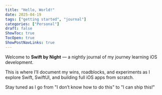 ```yaml
---
title: "Hello, World!"
date: 2025-04-19
tags: ["getting started", "journal"]
categories: ["Personal"]
draft: false
ShowToc: true
TocOpen: true
ShowPostNavLinks: true
---
```


Welcome to **Swift by Night** — a nightly journal of my journey learning iOS development.

This is where I’ll document my wins, roadblocks, and experiments as I explore Swift, SwiftUI, and building full iOS apps from scratch.

Stay tuned as I go from "I don’t know how to do this" to "I can ship this!"